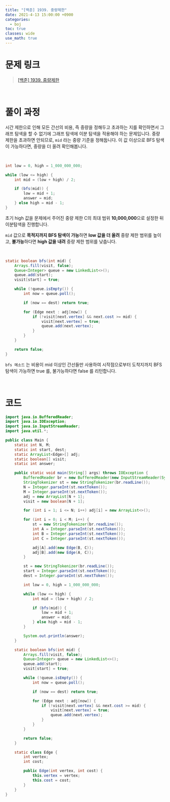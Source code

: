 ```yaml
---
title: "[백준] 1939. 중량제한"
date: 2021-4-13 15:00:00 +0900
categories:
  - boj
toc: true
classes: wide
use_math: true
---
```


# 문제 링크

> [[백준] 1939. 중량제한](https://www.acmicpc.net/problem/1939)

<br>

# 풀이 과정

시간 제한으로 인해 모든 간선의 비용, 즉 중량을 정해두고 초과하는 지를 확인하면서 그래프 탐색을 할 수 없기에 그래프 탐색에 이분 탐색을 적용해야 하는 문제입니다. 중량 제한을 초과하면 안되므로, `mid` 라는 중량 기준을 정해둡니다. 이 값 이상으로 BFS 탐색이 가능하다면, 중량을 더 올려 확인해봅니다.

<br>

```java
int low = 0, high = 1_000_000_000;

while (low <= high) {
    int mid = (low + high) / 2;

    if (bfs(mid)) {
        low = mid + 1;
        answer = mid;
    } else high = mid - 1;
}
```

초기 high 값을 문제에서 주어진 중량 제한 C의 최대 범위 **10,000,000**으로 설정한 뒤 이분탐색을 진행합니다.

`mid` 값으로 **목적지까지 BFS 탐색이 가능**하면 **low 값을 더 올려** 중량 제한 범위를 높이고, **불가능**하다면 **high 값을 내려** 중량 제한 범위를 낮춥니다.

<br>

```java
static boolean bfs(int mid) {
    Arrays.fill(visit, false);
    Queue<Integer> queue = new LinkedList<>();
    queue.add(start);
    visit[start] = true;

    while (!queue.isEmpty()) {
        int now = queue.poll();

        if (now == dest) return true;

        for (Edge next : adj[now]) {
            if (!visit[next.vertex] && next.cost >= mid) {
                visit[next.vertex] = true;
                queue.add(next.vertex);
            }
        }
    }

    return false;
}
```

`bfs 메소드` 는 비용이 mid 이상인 간선들만 사용하여 시작점으로부터 도착지까지 BFS 탐색이 가능하면 true 를, 불가능하다면 false 를 리턴합니다.

<br>

# 코드

```java
import java.io.BufferedReader;
import java.io.IOException;
import java.io.InputStreamReader;
import java.util.*;

public class Main {
    static int N, M;
    static int start, dest;
    static ArrayList<Edge>[] adj;
    static boolean[] visit;
    static int answer;

    public static void main(String[] args) throws IOException {
        BufferedReader br = new BufferedReader(new InputStreamReader(System.in));
        StringTokenizer st = new StringTokenizer(br.readLine());
        N = Integer.parseInt(st.nextToken());
        M = Integer.parseInt(st.nextToken());
        adj = new ArrayList[N + 1];
        visit = new boolean[N + 1];

        for (int i = 1; i <= N; i++) adj[i] = new ArrayList<>();

        for (int i = 0; i < M; i++) {
            st = new StringTokenizer(br.readLine());
            int A = Integer.parseInt(st.nextToken());
            int B = Integer.parseInt(st.nextToken());
            int C = Integer.parseInt(st.nextToken());

            adj[A].add(new Edge(B, C));
            adj[B].add(new Edge(A, C));
        }

        st = new StringTokenizer(br.readLine());
        start = Integer.parseInt(st.nextToken());
        dest = Integer.parseInt(st.nextToken());

        int low = 0, high = 1_000_000_000;

        while (low <= high) {
            int mid = (low + high) / 2;

            if (bfs(mid)) {
                low = mid + 1;
                answer = mid;
            } else high = mid - 1;
        }

        System.out.println(answer);
    }

    static boolean bfs(int mid) {
        Arrays.fill(visit, false);
        Queue<Integer> queue = new LinkedList<>();
        queue.add(start);
        visit[start] = true;

        while (!queue.isEmpty()) {
            int now = queue.poll();

            if (now == dest) return true;

            for (Edge next : adj[now]) {
                if (!visit[next.vertex] && next.cost >= mid) {
                    visit[next.vertex] = true;
                    queue.add(next.vertex);
                }
            }
        }

        return false;
    }

    static class Edge {
        int vertex;
        int cost;

        public Edge(int vertex, int cost) {
            this.vertex = vertex;
            this.cost = cost;
        }
    }
}
```
